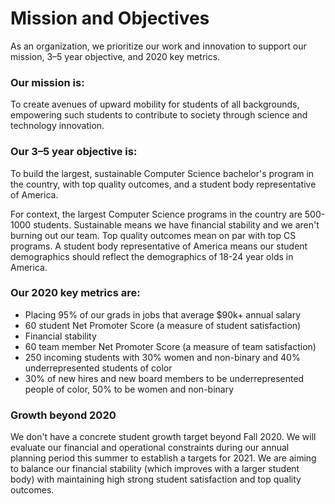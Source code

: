 # Mission and Objectives

As an organization, we prioritize our work and innovation to support our mission, 3–5 year objective, and 2020 key metrics.

### Our mission is:
To create avenues of upward mobility for students of all backgrounds, empowering such students to contribute to society through science and technology innovation.

### Our 3–5 year objective is:
To build the largest, sustainable Computer Science bachelor's program in the country, with top quality outcomes, and a student body representative of America.

For context, the largest Computer Science programs in the country are 500-1000 students. Sustainable means we have financial stability and we aren't burning out our team. Top quality outcomes mean on par with top CS programs. A student body representative of America means our student demographics should reflect the demographics of 18-24 year olds in America.

### Our 2020 key metrics are:
- Placing 95% of our grads in jobs that average $90k+ annual salary
- 60 student Net Promoter Score (a measure of student satisfaction)
- Financial stability
- 60 team member Net Promoter Score (a measure of team satisfaction)
- 250 incoming students with 30% women and non-binary and 40% underrepresented students of color
- 30% of new hires and new board members to be underrepresented people of color, 50% to be women and non-binary

### Growth beyond 2020
We don't have a concrete student growth target beyond Fall 2020. We will evaluate our financial and operational constraints during our annual planning period this summer to establish a targets for 2021. We are aiming to balance our financial stability (which improves with a larger student body) with maintaining high strong student satisfaction and top quality outcomes.
